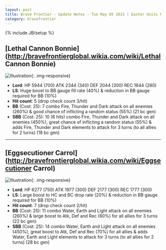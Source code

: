 ```yaml
---
layout: post
title: Brave Frontier - Update Notes - Tue May 05 2015 | Easter Units 6*
category: bravefrontier
---
```


{% include JB/setup %}

## [Lethal Cannon Bonnie](http://bravefrontierglobal.wikia.com/wiki/Lethal Cannon Bonnie)

![Illustration](//i.imgur.com/kNSt9vE.png){: .img-responsive}

* **Lord**: HP 5944 (700) ATK 2344 (340) DEF 2044 (300) REC 1644 (280)
* **LS**: Huge boost to BB gauge fill rate (40%) & reduction in BB gauge required for BB (10%)
* **Hit count**: 5 (drop check count 3/hit)
* **BB** (Cost: 25): 7 combo Fire, Thunder and Dark attack on all enemies (260%) & good chance of inflicting a random status (55%) (21 bc gen)
* **SBB** (Cost: 25): 10 (6 hits) combo Fire, Thunder and Dark attack on all enemies (450%), great chance of inflicting a random status  (55%) & adds Fire, Thunder and Dark elements to attack for 3 turns (to all allies for 2 turns) (18 bc gen)

----

## [Eggsecutioner Carrol](http://bravefrontierglobal.wikia.com/wiki/Eggsecutioner Carrol)

![Illustration](//i.imgur.com/1uyzelY.png){: .img-responsive}

* **Lord**: HP 6277 (750) ATK 1977 (300) DEF 2177 (300) REC 1777 (300)
* **LS**: Large boost to HC and BC drop rate (20%) & reduction in BB gauge required for BB (10%)
* **Hit count**: 7 (drop check count 2/hit)
* **BB** (Cost: 25): 11 combo Water, Earth and Light attack on all enemies (260%) & large boost to  Atk, Def and Rec (60%) for all allies for 3 turns (22 bc gen)
* **SBB** (Cost: 25): 14 combo Water, Earth and Light attack on all enemies (450%), great boost to  Atk, Def and Rec (70%) for all allies & adds Water, Earth and Light elements to attack for 3 turns (to all allies for 2 turns) (28 bc gen)